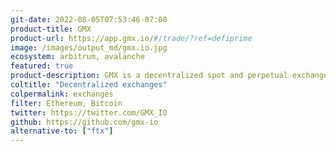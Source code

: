 ```yaml
---
git-date: 2022-08-05T07:53:46-07:00
product-title: GMX
product-url: https://app.gmx.io/#/trade/?ref=defiprime
image: /images/output_md/gmx.io.jpg
ecosystem: arbitrum, avalanche
featured: true
product-description: GMX is a decentralized spot and perpetual exchange that supports low swap fees and zero price impact trades and let you trade top cryptocurrencies with up to 30x leverage directly from your wallet.
coltitle: "Decentralized exchanges"
colpermalink: exchanges
filter: Ethereum, Bitcoin
twitter: https://twitter.com/GMX_IO
github: https://github.com/gmx-io
alternative-to: ["ftx"]
---
```

